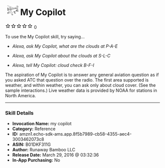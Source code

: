 # &nbsp;<img src="skill_icon" alt="My Copilot icon" width="36"> My Copilot
![0 stars](../../images/ic_star_border_black_18dp_1x.png)![0 stars](../../images/ic_star_border_black_18dp_1x.png)![0 stars](../../images/ic_star_border_black_18dp_1x.png)![0 stars](../../images/ic_star_border_black_18dp_1x.png)![0 stars](../../images/ic_star_border_black_18dp_1x.png) 0

To use the My Copilot skill, try saying...

* *Alexa, ask My Copilot, what are the clouds at P-A-E*

* *Alexa, ask My Copilot about the clouds at S-L-C*

* *Alexa, tell My Copilot: cloud check B-F-I*

The aspiration of My Copilot is to answer any general aviation question as if you asked ATC that question over the radio. The first area supported is weather, and within weather, you can ask only about cloud cover. (See the sample interactions.) Live weather data is provided by NOAA for stations in North America.

***

### Skill Details

* **Invocation Name:** my copilot
* **Category:** Reference
* **ID:** amzn1.echo-sdk-ams.app.8f5b7989-cb58-4355-aec4-3003462073c8
* **ASIN:** B01DKF311G
* **Author:** Runaway Bamboo LLC
* **Release Date:** March 29, 2016 @ 03:32:36
* **In-App Purchasing:** No
